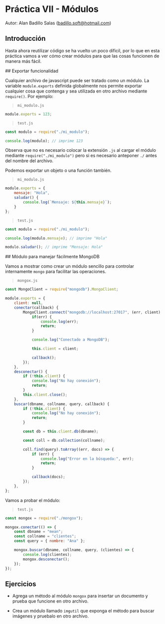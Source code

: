 # Práctica VII - Módulos

Autor: Alan Badillo Salas (badillo.soft@hotmail.com)

## Introducción

Hasta ahora reutilizar código se ha vuelto un poco díficil, por lo que en esta práctica vamos a ver cómo crear módulos para que las cosas funcionen de manera más fácil.

## Exportar funcionalidad

Cualquier archivo de javascript puede ser tratado como un módulo. La variable `module.exports` definida globalmente nos permite exportar cualquier cosa que contenga y sea utilizada en otro archivo mediante `require()`. Por ejemplo:

> `mi_modulo.js`

~~~js
module.exports = 123;
~~~

> `test.js`

~~~js
const modulo = require("./mi_modulo");

console.log(modulo); // imprime 123
~~~

Observa que no es necesario colocar la extensión `.js` al cargar el módulo mediante `require("./mi_modulo")` pero si es necesario anteponer `./` antes del nombre del archivo.

Podemos exportar un objeto o una función también.

> `mi_modulo.js`

~~~js
module.exports = {
    mensaje: "Hola",
    saludar() {
        console.log(`Mensaje: ${this.mensaje}`);
    }
};
~~~

> `test.js`

~~~js
const modulo = require("./mi_modulo");

console.log(modulo.mensaje); // imprime "Hola"

modulo.saludar(); // imprime "Mensaje: Hola"
~~~

## Módulo para manejar fácilmente MongoDB

Vamos a mostrar como crear un módulo sencillo para controlar internamente `mongo` para facilitar las operaciones.

> `mongox.js`

~~~js
const MongoClient = require("mongodb").MongoClient;

module.exports = {
    client: null,
    conectar(callback) {
        MongoClient.connect("mongodb://localhost:27017", (err, client) => {
            if(err) {
                console.log(err);
                return;
            }

            console.log("Conectado a MongoDB");

            this.client = client;

            callback();
        });
    },
    desconectar() {
        if (!this.client) {
            console.log("No hay conexión");
            return;
        }
        this.client.close();
    },
    buscar(dbname, collname, query, callback) {
        if (!this.client) {
            console.log("No hay conexión");
            return;
        }

        const db = this.client.db(dbname);

        const coll = db.collection(collname);

        coll.find(query).toArray((err, docs) => {
            if (err) {
                console.log("Error en la búsqueda:", err);
                return;
            }

            callback(docs);
        });
    },
};
~~~

Vamos a probar el módulo:

> `test.js`

~~~js
const mongox = require("./mongox");

mongox.conectar(() => {
    const dbname = "mean";
    const collname = "clientes";
    const query = { nombre: "Ana" };

    mongox.buscar(dbname, collname, query, (clientes) => {
        console.log(clientes);
        mongox.desconectar();
    });
});
~~~

## Ejercicios

* Agrega un método al módulo `mongox` para insertar un documento y prueba que funcione en otro archivo.

* Crea un módulo llamado `imgutil` que exponga el método para buscar imágenes y pruebalo en otro archivo.